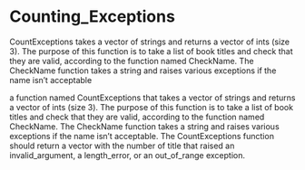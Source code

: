 # Counting_Exceptions
 CountExceptions takes a vector of strings and returns a vector of ints (size 3). The purpose of this function is to take a list of book titles and check that they are valid, according to the function named CheckName. The CheckName function takes a string and raises various exceptions if the name isn’t acceptable


a function named CountExceptions that takes a vector of strings and returns a vector of ints (size 3). The purpose of this function is to take a list of book titles and check that they are valid, according to the function named CheckName. The CheckName function takes a string and raises various exceptions if the name isn’t acceptable. The CountExceptions function should return a vector with the number of title that raised an invalid_argument, a length_error, or an out_of_range exception.